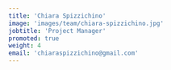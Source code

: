 ```yaml
---
title: 'Chiara Spizzichino'
image: 'images/team/chiara-spizzichino.jpg'
jobtitle: 'Project Manager'
promoted: true
weight: 4
email: 'chiaraspizzichino@gmail.com'
---
```

